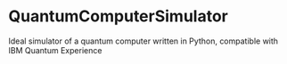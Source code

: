 # QuantumComputerSimulator
Ideal simulator of a quantum computer written in Python, compatible with IBM Quantum Experience
